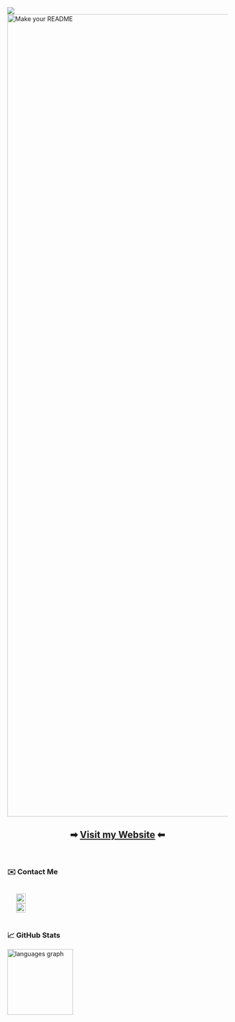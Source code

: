 <img align="left" src="https://visitor-badge.laobi.icu/badge?page_id=David-Llanes.David-Llanes&"  />
<img width="1834" alt="Make your README" src="https://github.com/user-attachments/assets/079a24c5-82b5-446a-bb26-9dcdb4a16d4e">


<h2 align="center">
  
  ➡ [Visit my Website](https://www.google.com "David's Website") ⬅
</h2>

<br clear="both" >

<div align="left">
  <h3>✉️ Contact Me</h3>
  <div align="left" style="padding-left:20px">
    <br >
    <a href="https://www.linkedin.com/in/david-llanes" target="_blank">
      <img src="https://img.shields.io/static/v1?message=www.linkedin.com/in/david-llanes&logo=linkedin&label=&color=0077B5&logoColor=white&labelColor=&style=flat" height="22" alt="linkedin logo"  />
    </a>
    <br >
    <a href="https://www.google.com/intl/es-419/gmail/about/" target="_blank">
      <img src="https://img.shields.io/static/v1?message=david.llanes1019@gmail.com&logo=gmail&label=&color=D14836&logoColor=white&labelColor=&style=flat" height="22" alt="gmail logo"  />
    </a>
  </div>
</div>

<br clear="both" >

<div align="left">
<h3>📈 GitHub Stats</h3>
  <img src="https://github-readme-stats.vercel.app/api/top-langs?username=David-Llanes&locale=en&hide_title=false&layout=compact&card_width=320&langs_count=5&theme=github_dark&hide_border=true" height="150" alt="languages graph"  />
</div>


